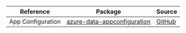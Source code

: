 | Reference | Package | Source |
|---|---|---|
|App Configuration|[azure-data-appconfiguration](https://repo1.maven.org/maven2/com/azure/azure-data-appconfiguration)|[GitHub](https://github.com/Azure/azure-sdk-for-java/blob/main/sdk/appconfiguration/azure-data-appconfiguration)|
